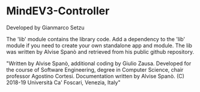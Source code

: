 # MindEV3-Controller

Developed by Gianmarco Setzu 

The 'lib' module contains the library code. Add a dependency to the 'lib' module if you need to create your own standalone app and module.
The lib was written by Alvise Spanò and retrieved from his public github repository.

"Written by Alvise Spanò, additional coding by Giulio Zausa.
Developed for the course of Software Engineering, degree in Computer Science, chair professor Agostino Cortesi.
Documentation written by Alvise Spanò.
(C) 2018-19 Università Ca' Foscari, Venezia, Italy"
